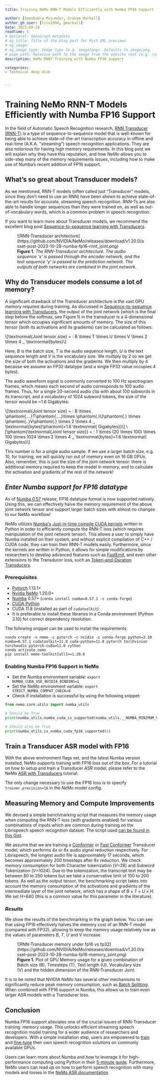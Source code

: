 ```yaml
---
title: Training NeMo RNN-T Models Efficiently with Numba FP16 Support

author: [Somshubra Majumdar, Graham Markall]
author_gh_user: [titu1994, gmarkall]
date: 2023-09-28
readtime: 5
# Optional: OpenGraph metadata
# og_title: Title of the blog post for Rich URL previews
# og_image: 
# og_image_type: Image type (e.g. image/png). Defaults to image/png.
# page_path: Relative path to the image from the website root (e.g. /assets/images/)
description: NeMo RNNT Training with Numba FP16 Support

categories:
- Technical deep-dive


---
```


# Training NeMo RNN-T Models Efficiently with Numba FP16 Support

In the field of Automatic Speech Recognition research, [RNN Transducer (RNN-T)](https://arxiv.org/abs/1211.3711) is a type of sequence-to-sequence model that is well-known for being able to achieve state-of-the-art transcription accuracy in offline and real-time (A.K.A. "streaming") speech recognition applications. They are also notorious for having high memory requirements. In this blog post we will explain why they have this reputation, and how NeMo allows you to side-step many of the memory requirements issues, including how to make use of Numba’s recent addition of FP16 support.

<!-- more -->

## What’s so great about Transducer models?

As we mentioned, RNN-T models (often called just “Transducer” models, since they don’t need to use an RNN) have been shown to achieve state-of-the-art results for accurate, streaming speech recognition. RNN-Ts are also able to handle longer sequences than they were trained on, as well as out-of-vocabulary words, which is a common problem in speech recognition.

If you want to learn more about Transducer models, we recommend the excellent blog post [Sequence-to-sequence learning with Transducers](https://lorenlugosch.github.io/posts/2020/11/transducer/).

<figure markdown>
  ![RNN-Transducer architecture](https://github.com/NVIDIA/NeMo/releases/download/v1.20.0/asset-post-2023-10-28-numba-fp16-rnnt_joint.png)
  <figcaption><b>Figure 1.</b> <i>The RNN-Transducer architecture. The audio sequence 'x' is passed through the encoder network, and the text sequence 'y' is passed to the prediction network. The outputs of both networks are combined in the joint network.</i></figcaption>
</figure>

## Why do Transducer models consume a lot of memory?
A significant drawback of the Transducer architecture is the vast GPU memory required during training. As discussed in [Sequence-to-sequence learning with Transducers](https://lorenlugosch.github.io/posts/2020/11/transducer/), the output of the joint network (which is the final step before the softmax, see Figure 1) in the transducer is a 4-dimensional tensor which occupies significant amounts of memory. The size of this tensor (both its activations and its gradients) can be calculated as follows:

\\[\textnormal{Joint tensor size} = \: B \times T \times U \times V \times 2 \times 4 \,\, \textnormal{bytes}\\] 

Here, $B$ is the batch size, $T$ is the audio sequence length, $U$ is the text sequence length and $V$ is the vocabulary size. We multiply by 2 so we get the size of both the activations and the gradients. We then multiply by 4 because we assume an FP32 datatype (and a single FP32 value occupies 4 bytes).

The audio waveform signal is commonly converted to 100 Hz spectrogram frames, which means each second of audio corresponds to 100 audio frames. Thus, for a single 20-second audio clip with about 100 subwords in its transcript, and a vocabulary of 1024 subword tokens, the size of the tensor would be ~1.6 Gigabytes:

\\[\textnormal{Joint tensor size} = \: B \times \phantom{....}T\phantom{....}\times \phantom{.}U\phantom{.} \times \phantom{..}V\phantom{.} \times 2 \times 4 \,\, \textnormal{bytes}\phantom{=1.6 \textnormal{ Gigabytes}}\\] 
\\[\phantom{\textnormal{Joint tensor size}} = \: 1 \times (20 \times 100)  \times 100 \times 1024 \times 2 \times 4 \,\, \textnormal{bytes}=1.6 \textnormal{ Gigabytes}\\] 

This number is for a single audio sample. If we use a larger batch size, e.g. 10, for training, we will quickly run out of memory even on 16 GB GPUs. Also, remember, this is just the size of the joint network tensor: there is additional memory required to keep the model in memory, and to calculate the activation and gradients of the rest of the network!

## <i><b>Enter Numba support for FP16 datatype</b></i>

As of [Numba 0.57](https://numba.readthedocs.io/en/stable/release-notes.html#version-0-57-0-1-may-2023) release, FP16 datatype format is now supported natively. Using this, we can effectively halve the memory requirement of the above joint network tensor and support larger batch sizes with almost no changes to our NeMo workflow!

NeMo utilizes [Numba's](https://numba.readthedocs.io/en/stable/index.html) [Just-in-time compile CUDA kernels](https://numba.readthedocs.io/en/latest/cuda/kernels.html) written in Python in order to efficiently compute the RNN-T loss (which requires manipulation of the joint network tensor). This allows a user to simply have Numba installed on their system, and without explicit compilation of C++ / CUDA code, they can train their RNN-T models easily. Furthermore, since the kernels are written in Python, it allows for simple modifications by researchers to develop advanced features such as [FastEmit](https://arxiv.org/abs/2010.11148), and even other extensions to the Transducer loss, such as [Token-and-Duration Transducers](https://arxiv.org/abs/2304.06795).


### Prerequisites

* [Pytorch](https://pytorch.org/) 1.13.1+
* [Nvidia NeMo](https://github.com/NVIDIA/NeMo) 1.20.0+
* [Numba](https://github.com/numba/numba) 0.57+ (`conda install numba=0.57.1 -c conda-forge`)
* [CUDA Python](https://nvidia.github.io/cuda-python/install.html)
* CUDA 11.8 (installed as part of `cudatoolkit`)
* It is preferable to install these libraries in a Conda environment (Python 3.10) for correct dependency resolution.

The following snippet can be used to install the requirements:

```shell
conda create -n nemo -c pytorch -c nvidia -c conda-forge python=3.10 numba=0.57.1 cudatoolkit=11.8 cuda-python=11.8 pytorch torchvision torchaudio pytorch-cuda=11.8 cython
conda activate nemo
pip install nemo-toolkit[all]>=1.20.0
```

### Enabling Numba FP16 Support in NeMo

* Set the Numba environment variable: `export NUMBA_CUDA_USE_NVIDIA_BINDING=1`
* Set the NeMo environment variable: `export STRICT_NUMBA_COMPAT_CHECK=0`
* Check if installation is successful by using the following snippet: 

```python
from nemo.core.utils import numba_utils

# Should be True
print(numba_utils.numba_cuda_is_supported(numba_utils.__NUMBA_MINIMUM_VERSION_FP16_SUPPORTED__))

# Should also be True
print(numba_utils.is_numba_cuda_fp16_supported())
```

## Train a Transducer ASR model with FP16

With the above environment flags set, and the latest Numba version installed, NeMo supports training with FP16 loss out of the box. For a tutorial on how to setup and train a Transducer ASR model, please refer to the NeMo [ASR with Transducers](https://colab.research.google.com/github/NVIDIA/NeMo/blob/stable/tutorials/asr/ASR_with_Transducers.ipynb) tutorial.

The only change necessary to use the FP16 loss is to specify `trainer.precision=16` in the NeMo model config.

## Measuring Memory and Compute Improvements

We devised a simple benchmarking script that measures the memory usage when computing the RNN-T loss (with gradients enabled) for various combinations of inputs which are common during training on the Librispeech speech recognition dataset. The script used [can be found in this Gist](https://gist.github.com/titu1994/e786fbd1efccd81f412bf76df5ff41c7).

We assume that we are training a [Conformer](https://arxiv.org/abs/2005.08100) or [Fast Conformer](https://arxiv.org/abs/2305.05084) Transducer model, which performs 4x or 8x audio signal reduction respectively. For Librispeech, the longest audio file is approximately 17 seconds, which becomes approximately 200 timesteps after 8x reduction. We check memory consumption for both Character tokenization ($V$=28) and Subword Tokenization ($V$=1024). Due to the tokenization, the transcript text may be between 80 to 250 tokens but we take a conservative limit of 100 to 200 tokens. As well as the output tensor, the benchmarking script takes into account the memory consumption of the activations and gradients of the intermediate layer of the joint network, which has a shape of $B \times T \times U \times H$. We set $H$=640 (this is a common value for this parameter in the literature).

### <i>Results</i>
We show the results of the benchmarking in the graph below. You can see that using FP16 effectively halves the memory cost of an RNN-T model (compared with FP32), allowing to keep the memory usage relatively low as the values of parameters $B$, $T$, $U$ and $V$ increase.

<figure markdown>
  ![RNN-Transducer memory under fp16 vs fp32](https://github.com/NVIDIA/NeMo/releases/download/v1.20.0/asset-post-2023-10-28-numba-fp16-memory_joint.png)
  <figcaption><b>Figure 1.</b> Plot of GPU Memory usage for a given combination of Batch size (B), Timesteps (T), Text length (U), Vocabulary size (V) and the hidden dimension of the RNN-Transducer Joint.
</figure>

It is to be noted that NVIDIA NeMo has several other mechanisms to significantly reduce peak memory consumption, such as [Batch Splitting](https://docs.nvidia.com/deeplearning/nemo/user-guide/docs/en/stable/asr/configs.html#effect-of-batch-splitting-fused-batch-step). When combined with FP16 support in Numba, this allows us to train even larger ASR models with a Transducer loss. 

## Conclusion

Numba FP16 support alleviates one of the crucial issues of RNN-Transducer training: memory usage. This unlocks efficient streaming speech recognition model training for a wider audience of researchers and developers. With a simple installation step, users are empowered to [train](https://colab.research.google.com/github/NVIDIA/NeMo/blob/stable/tutorials/asr/ASR_with_Transducers.ipynb) and [fine-tune](https://colab.research.google.com/github/NVIDIA/NeMo/blob/stable/tutorials/asr/ASR_CTC_Language_Finetuning.ipynb) their own speech recognition solutions on commonly available GPUs.

Users can learn more about Numba and how to leverage it for high-performance computing using Python in their [5-minute guide](https://numba.readthedocs.io/en/stable/user/index.html). Furthermore, NeMo users can read up on how to perform speech recognition with many models and losses in the [NeMo ASR documentation](https://docs.nvidia.com/deeplearning/nemo/user-guide/docs/en/main/asr/intro.html).

